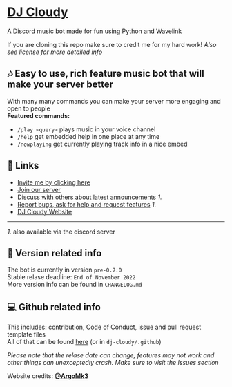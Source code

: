 # [DJ Cloudy](https://djcloudy.com)
A Discord music bot made for fun using Python and Wavelink

If you are cloning this repo make sure to credit me for my hard work! *Also see license for more detailed info*

## 🎶 Easy to use, rich feature music bot that will make your server better
With many many commands you can make your server more engaging and open to people <br>
 **Featured commands:**
* `/play <query>` plays music in your voice channel
* `/help` get embedded help in one place at any time
* `/nowplaying` get currently playing track info in a nice embed

## 🔗 Links
* [Invite me by clicking here](https://dsc.gg/dj-cloudy)
* [Join our server](https://discord.gg/t6qPGdHypw)
* [Discuss with others about latest announcements](https://github.com/konradsic/dj-cloudy/discussions) *1.*
* [Report bugs, ask for help and request features](https://github.com/konradsic/dj-cloudy/issues) *1.*
* [DJ Cloudy Website](https://djcloudy.com)
---
*1.* also available via the discord server

## 📝 Version related info
The bot is currently in version `pre-0.7.0` <br/>
Stable relase deadline: `End of November 2022` <br/>
More version info can be found in `CHANGELOG.md`

## 💻 Github related info
This includes: contribution, Code of Conduct, issue and pull request template files <br/>
All of that can be found [here](https://github.com/konradsic/dj-cloudy/tree/main/.github) (or in `dj-cloudy/.github`)


*Please note that the relase date can change, features may not work and other things can unexceptedly crash. Make sure to visit the Issues section*

Website credits: [**@ArgoMk3**](https://github.com/ArgoTeam)
